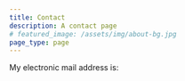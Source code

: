 ```yaml
---
title: Contact
description: A contact page
# featured_image: /assets/img/about-bg.jpg
page_type: page
---
```


My electronic mail address is: 